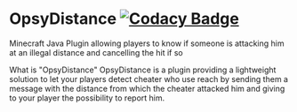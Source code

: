 # OpsyDistance [![Codacy Badge](https://api.codacy.com/project/badge/Grade/bd73cc1cd92b4758aa02c34b63c1bb2f)](https://app.codacy.com/manual/ZeTioZ/OpsyDistance?utm_source=github.com&utm_medium=referral&utm_content=ZeTioZ/OpsyDistance&utm_campaign=Badge_Grade_Dashboard)

Minecraft Java Plugin allowing players to know if someone is attacking him at an illegal distance and cancelling the hit if so

What is "OpsyDistance"
OpsyDistance is a plugin providing a lightweight solution to let your players detect cheater who use reach by sending them a message with the distance from which the cheater attacked him and giving to your player the possibility to report him.

